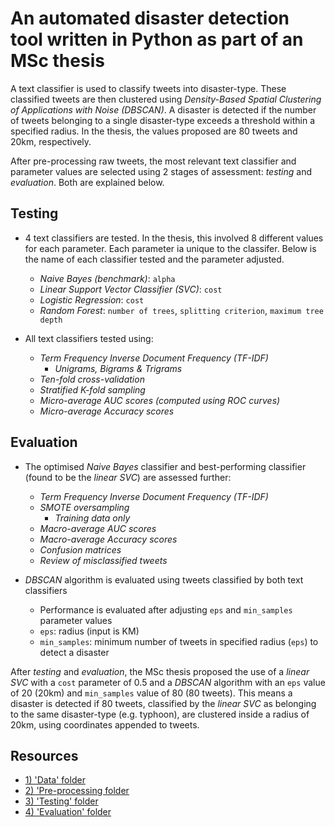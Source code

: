 # An automated disaster detection tool written in Python as part of an MSc thesis

A text classifier is used to classify tweets into disaster-type. These classified tweets are then clustered using *Density-Based Spatial Clustering of Applications with Noise (DBSCAN)*. A disaster is detected if the number of tweets belonging to a single disaster-type exceeds a threshold within a specified radius. In the thesis, the values proposed are 80 tweets and 20km, respectively.

After pre-processing raw tweets, the most relevant text classifier and parameter values are selected using 2 stages of assessment: *testing* and *evaluation*. Both are explained below.

## Testing 
  - 4 text classifiers are tested. In the thesis, this involved 8 different values for each parameter. Each parameter ia unique to the classifer. Below is the name of each classifier tested and the parameter adjusted.
    - *Naive Bayes (benchmark)*: `alpha`
    - *Linear Support Vector Classifier (SVC)*: `cost`
    - *Logistic Regression*: `cost`
    - *Random Forest*: `number of trees`, `splitting criterion`, `maximum tree depth`
    
  - All text classifiers tested using:
    - *Term Frequency Inverse Document Frequency (TF-IDF)*
      - *Unigrams, Bigrams & Trigrams*
    - *Ten-fold cross-validation*
    - *Stratified K-fold sampling*
    - *Micro-average AUC scores (computed using ROC curves)*
    - *Micro-average Accuracy scores*
    
  
## Evaluation 
  - The optimised *Naive Bayes* classifier and best-performing classifier (found to be the *linear SVC*) are assessed further:
    - *Term Frequency Inverse Document Frequency (TF-IDF)*
    - *SMOTE oversampling*
      - *Training data only*
    - *Macro-average AUC scores*
    - *Macro-average Accuracy scores*
    - *Confusion matrices*
    - *Review of misclassified tweets*
    
  - *DBSCAN* algorithm is evaluated using tweets classified by both text classifiers 
    - Performance is evaluated after adjusting `eps` and `min_samples` parameter values
    -  `eps`: radius (input is KM)
    - `min_samples`: minimum number of tweets in specified radius (`eps`) to detect a disaster

After *testing* and *evaluation*, the MSc thesis proposed the use of a *linear SVC* with a `cost` parameter of 0.5 and a *DBSCAN* algorithm with an `eps` value of 20 (20km) and `min_samples` value of 80 (80 tweets). This means a disaster is detected if 80 tweets, classified by the *linear SVC* as belonging to the same disaster-type (e.g. typhoon), are clustered inside a radius of 20km, using coordinates appended to tweets.

## Resources

- [1) 'Data' folder](https://github.com/Christopher-Loynes/DisasterDetectionTool/wiki/'Data'-Folder)
- [2) 'Pre-processing folder](https://github.com/Christopher-Loynes/DisasterDetectionTool/wiki/'Preprocessing'-Folder)
- [3) 'Testing' folder](https://github.com/Christopher-Loynes/DisasterDetectionTool/wiki/'Testing'-Folder)
- [4) 'Evaluation' folder](https://github.com/Christopher-Loynes/DisasterDetectionTool/wiki/'Evaluation'-Folder)
